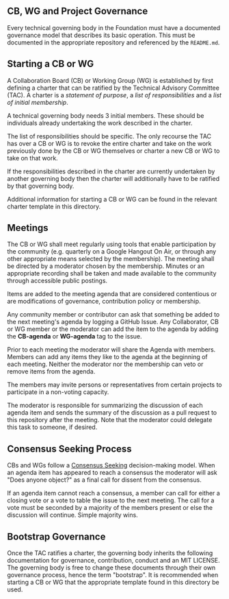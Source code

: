 ## CB, WG and Project Governance

Every technical governing body in the Foundation must have a documented
governance model that describes its basic operation. This must be documented in
the appropriate repository and referenced by the `README.md`.

## Starting a CB or WG

A Collaboration Board (CB) or Working Group (WG) is established by first
defining a charter that can be ratified by the Technical Advisory Committee
(TAC). A charter is a *statement of purpose*, a *list of responsibilities* and a
*list of initial membership*.

A technical governing body needs 3 initial members. These should be individuals
already undertaking the work described in the charter.

The list of responsibilities should be specific. The only recourse the TAC has
over a CB or WG is to revoke the entire charter and take on the work previously
done by the CB or WG themselves or charter a new CB or WG to take on that work.

If the responsibilities described in the charter are currently undertaken by
another governing body then the charter will additionally have to be ratified by
that governing body.

Additional information for starting a CB or WG can be found in the relevant
charter template in this directory.

## Meetings

The CB or WG shall meet regularly using tools that enable participation by the
community (e.g. quarterly on a Google Hangout On Air, or through any other
appropriate means selected by the membership). The meeting shall be directed by
a moderator chosen by the membership. Minutes or an appropriate recording shall
be taken and made available to the community through accessible public postings.

Items are added to the meeting agenda that are considered contentious or are
modifications of governance, contribution policy or membership.

Any community member or contributor can ask that something be added to the next
meeting's agenda by logging a GitHub Issue. Any Collaborator, CB or WG member or
the moderator can add the item to the agenda by adding the **CB-agenda** or
**WG-agenda** tag to the issue.

Prior to each meeting the moderator will share the Agenda with members. Members
can add any items they like to the agenda at the beginning of each meeting.
Neither the moderator nor the membership can veto or remove items from the
agenda.

The members may invite persons or representatives from certain projects to
participate in a non-voting capacity.

The moderator is responsible for summarizing the discussion of each agenda item
and sends the summary of the discussion as a pull request to this repository
after the meeting. Note that the moderator could delegate this task to someone,
if desired.

## Consensus Seeking Process

CBs and WGs follow a [Consensus Seeking][] decision-making model. When an agenda
item has appeared to reach a consensus the moderator will ask "Does anyone
object?" as a final call for dissent from the consensus.

If an agenda item cannot reach a consensus, a member can call for either a
closing vote or a vote to table the issue to the next meeting. The call for a
vote must be seconded by a majority of the members present or else the
discussion will continue. Simple majority wins.

## Bootstrap Governance

Once the TAC ratifies a charter, the governing body inherits the following
documentation for governance, contribution, conduct and an MIT LICENSE. The
governing body is free to change these documents through their own governance
process, hence the term "bootstrap". It is recommended when starting a CB or WG
that the appropriate template found in this directory be used.

[Consensus Seeking]: http://en.wikipedia.org/wiki/Consensus-seeking_decision-making
